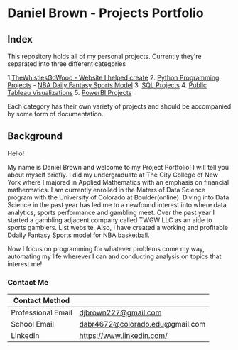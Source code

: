 # Daniel Brown - Projects Portfolio

## Index

This repository holds all of my personal projects. Currently they're separated into three different categories

1.[TheWhistlesGoWooo - Website I helped create](https://thewhistlesgowooo.com/)
2. [Python Programming Projects](https://github.com/djbrown227/Daniel_Portfolio/tree/main/Python%20Programming%20Projects)
    - [NBA Daily Fantasy Sports Model](https://github.com/djbrown227/Daniel_Portfolio/tree/main/Python%20Programming%20Projects/NBA%20Daily%20Fantasy%20Sports)
3. [SQL Projects](https://github.com/djbrown227/Daniel_Portfolio/tree/main/SQL%20Projects)
4. [Public Tableau Visualizations](https://github.com/djbrown227/Daniel_Portfolio/tree/main/Public%20Tableau%20Visualizations)
5. [PowerBI Projects](https://github.com/djbrown227/Daniel_Portfolio/tree/main/PowerBI%20Projects)

Each category has their own variety of projects and should be accompanied by some form of documentation. 

## Background

Hello! 

My name is Daniel Brown and welcome to my Project Portfolio! I will tell you about myself briefly. I did my undergraduate at The City College of New York where I majored in Applied Mathematics with an emphasis on financial mathermatics. I am currently enrolled in the Maters of Data Science program with the University of Colorado at Boulder(online). Diving into Data Science in the past year has led me to a newfound interest into where data analytics, sports performance and gambling meet. Over the past year I started a gambling adjacent company called TWGW LLC as an aide to sports gamblers. List website. Also, I have created a working and profitable Ddaily Fantasy Sports model for NBA basketball. 
 

Now I focus on programming for whatever problems come my way, automating my life wherever I can and conducting analysis on topics that interest me!

### Contact Me

| Contact Method |  |
| --- | --- |
| Professional Email | djbrown227@gmail.com |
| School Email | dabr4672@colorado.edu@gmail.com |
| LinkedIn | https://www.linkedin.com/ |
